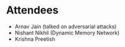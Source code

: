 # Attendees

- Arnav Jain (talked on adversarial attacks)
- Nishant Nikhil (Dynamic Memory Network)
- Krishna Preetish
